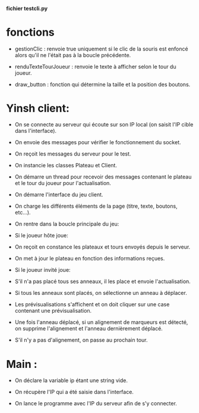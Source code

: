 #### fichier testcli.py 

# fonctions
- gestionClic : renvoie true uniquement si le clic de la souris est enfoncé alors qu'il ne l'était pas à la boucle précédente.

- renduTexteTourJoueur : renvoie le texte à afficher selon le tour du joueur.

- draw_button : fonction qui détermine la taille et la position des boutons.

# Yinsh client:

- On se connecte au serveur qui écoute sur son IP local (on saisit l'IP cible dans l'interface).

- On envoie des messages pour vérifier le fonctionnement du socket.

- On reçoit les messages du serveur pour le test.

- On instancie les classes Plateau et Client.

- On démarre un thread pour recevoir des messages contenant le plateau et le tour du joueur pour l'actualisation.

- On démarre l'interface du jeu client.

- On charge les différents éléments de la page (titre, texte, boutons, etc...).

- On rentre dans la boucle principale du jeu:

- Si le joueur hôte joue:

- On reçoit en constance les plateaux et tours envoyés depuis le serveur.

- On met à jour le plateau en fonction des informations reçues.

- Si le joueur invité joue:

- S'il n'a pas placé tous ses anneaux, il les place et envoie l'actualisation.

- Si tous les anneaux sont placés, on sélectionne un anneau à déplacer.

- Les prévisualisations s'affichent et on doit cliquer sur une case contenant une prévisualisation.

- Une fois l'anneau déplacé, si un alignement de marqueurs est détecté, on supprime l'alignement et l'anneau dernièrement déplacé.

- S'il n'y a pas d'alignement, on passe au prochain tour.

# Main :

- On déclare la variable ip étant une string vide.

- On récupère l'IP qui a été saisie dans l'interface.

- On lance le programme avec l'IP du serveur afin de s'y connecter.
